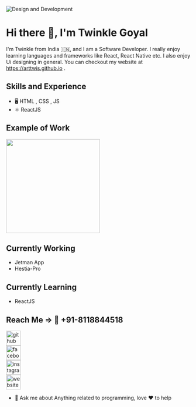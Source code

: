 ![Design and Development](https://github.com/ArtTwis/ArtTwis/blob/main/githubProfileBanner.jpg)

# Hi there 👋, I'm Twinkle Goyal
I'm Twinkle from India 🇮🇳, and I am a Software Developer. I really enjoy learning languages and frameworks like React, React Native etc. I also enjoy Ui designing in general. You can checkout my website at https://arttwis.github.io .

## Skills and Experience
* 🖥 HTML , CSS , JS
* ⚛️ ReactJS

## Example of Work
<img src="" width="256" />

## Currently Working
* Jetman App
* Hestia-Pro

## Currently Learning
* ReactJS  

## Reach Me => 📱 +91-8118844518 

[<img src='https://cdn.jsdelivr.net/npm/simple-icons@3.0.1/icons/github.svg' alt='github' height='40'>](https://github.com/arttwis)  
[<img src='https://cdn.jsdelivr.net/npm/simple-icons@3.0.1/icons/facebook.svg' alt='facebook' height='40'>](https://www.facebook.com/arttwis.pankaj)  
[<img src='https://cdn.jsdelivr.net/npm/simple-icons@3.0.1/icons/instagram.svg' alt='instagram' height='40'>](https://www.instagram.com/art_twis_twinkle/)  
[<img src='https://cdn.jsdelivr.net/npm/simple-icons@3.0.1/icons/icloud.svg' alt='website' height='40'>](https://arttwis.github.io)

- 💬 Ask me about Anything related to programming, love ♥️ to help

